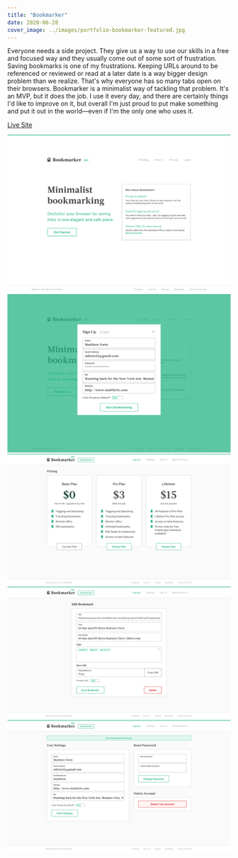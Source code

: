 ```yaml
---
title: "Bookmarker"
date: 2020-06-28
cover_image: ../images/portfolio-bookmarker-featured.jpg
---
```


Everyone needs a side project. They give us a way to use our skills in a free and focused way and they usually come out of some sort of frustration. Saving bookmarks is one of my frustrations. Keeping URLs around to be referenced or reviewed or read at a later date is a way bigger design problem than we realize. That's why everyone has so many tabs open on their browsers. Bookmarker is a minimalist way of tackling that problem. It's an MVP, but it does the job. I use it every day, and there are certainly things I'd like to improve on it, but overall I'm just proud to put make something and put it out in the world—even if I'm the only one who uses it.

<a class="btn btn-outline-dark mb-32" target="_blank" href="https://bookmarker.co">Live Site</a>

![Screenshot of the landing page for Bookmarker](../images/portfolio-bookmarker1.png)
![Screenshot of the sign up screen for Bookmarker](../images/portfolio-bookmarker2.png)
![Screenshot of the pricing screen for Bookmarker](../images/portfolio-bookmarker5.png)
![Screenshot of editing a link](../images/portfolio-bookmarker3.png)
![Screenshot of the user settings page](../images/portfolio-bookmarker4.png)

